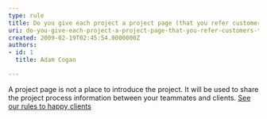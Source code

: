 ```yaml
---
type: rule
title: Do you give each project a project page (that you refer customers to)?
uri: do-you-give-each-project-a-project-page-that-you-refer-customers-to
created: 2009-02-19T02:45:54.0000000Z
authors:
- id: 1
  title: Adam Cogan

---
```


 A project page is not a place to introduce the project. It will be used to share the project process information between your teammates and clients. [See our rules to happy clients](http&#58;//www.ssw.com.au/ssw/Standards/Rules/RulestoHappyClients.aspx#ProjectPage)
